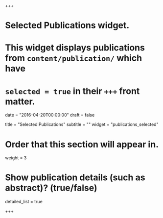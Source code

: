 +++
# Selected Publications widget.
# This widget displays publications from `content/publication/` which have
# `selected = true` in their `+++` front matter.

date = "2016-04-20T00:00:00"
draft = false

title = "Selected Publications"
subtitle = ""
widget = "publications_selected"

# Order that this section will appear in.
weight = 3

# Show publication details (such as abstract)? (true/false)
detailed_list = true

+++

